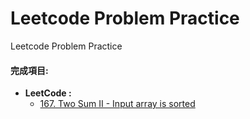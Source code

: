 # Leetcode Problem Practice

Leetcode Problem Practice

#### 完成項目:

* **LeetCode :**
    * [167. Two Sum II - Input array is sorted]




[167. Two Sum II - Input array is sorted]:https://bitbucket.org/dodoggyy/leetcode/src/master/src/com/easy/TwoSumII_167.java
  